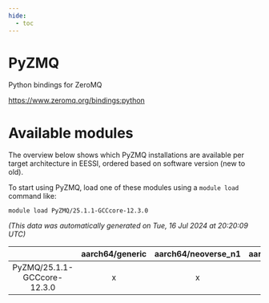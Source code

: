 ```yaml
---
hide:
  - toc
---
```


PyZMQ
=====


Python bindings for ZeroMQ

https://www.zeromq.org/bindings:python
# Available modules


The overview below shows which PyZMQ installations are available per target architecture in EESSI, ordered based on software version (new to old).

To start using PyZMQ, load one of these modules using a `module load` command like:

```shell
module load PyZMQ/25.1.1-GCCcore-12.3.0
```

*(This data was automatically generated on Tue, 16 Jul 2024 at 20:20:09 UTC)*  

| |aarch64/generic|aarch64/neoverse_n1|aarch64/neoverse_v1|x86_64/generic|x86_64/amd/zen2|x86_64/amd/zen3|x86_64/intel/haswell|x86_64/intel/skylake_avx512|
| :---: | :---: | :---: | :---: | :---: | :---: | :---: | :---: | :---: |
|PyZMQ/25.1.1-GCCcore-12.3.0|x|x|x|x|x|x|x|x|
